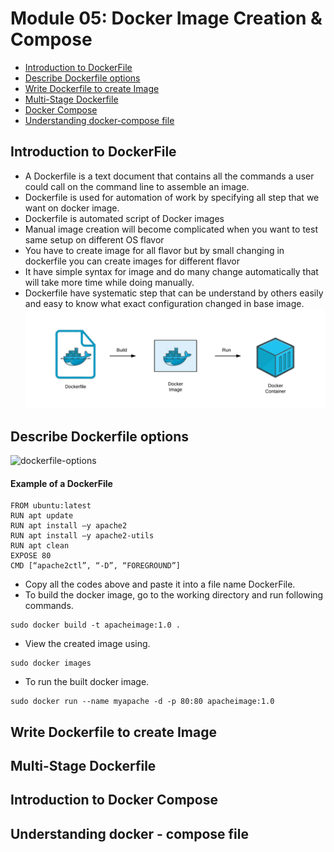 # Module 05: Docker Image Creation & Compose
* [Introduction to DockerFile]()
* [Describe Dockerfile options]()
* [Write Dockerfile to create Image]()
* [Multi-Stage Dockerfile]()
* [Docker Compose]()
* [Understanding docker-compose file]()

## Introduction to DockerFile
* A Dockerfile is a text document that contains all the commands a user could call on the command line to assemble an image.
* Dockerfile is used for automation of work by specifying all step that we want on docker image.
* Dockerfile is automated script of Docker images
* Manual image creation will become complicated when you want to test same setup on different OS flavor
* You have to create image for all flavor but by small changing in dockerfile you can create images for different flavor
* It have simple syntax for image and do many change automatically that will take more time while doing manually.
* Dockerfile have systematic step that can be understand by others easily and easy to know what exact configuration changed in base image.
![dockerfile-intro](img/dockerfile-intro.png)


## Describe Dockerfile options
![dockerfile-options](https://raw.githubusercontent.com/sangam14/dockercheatsheets/master/dockercheatsheet7.png)

#### Example of a DockerFile
```
FROM ubuntu:latest 
RUN apt update 
RUN apt install –y apache2 
RUN apt install –y apache2-utils 
RUN apt clean 
EXPOSE 80
CMD [“apache2ctl”, “-D”, “FOREGROUND”]
```
* Copy all the codes above and paste it into a file name DockerFile.
* To build the docker image, go to the working directory and run following commands.

```
sudo docker build -t apacheimage:1.0 .
```
* View the created image using.
```
sudo docker images
```
* To run the built docker image.
```
sudo docker run --name myapache -d -p 80:80 apacheimage:1.0
```

## Write Dockerfile to create Image


## Multi-Stage Dockerfile


## Introduction to Docker Compose


## Understanding docker - compose file

